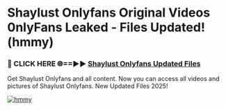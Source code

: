 # Shaylust Onlyfans Original Videos 0nlyFans Leaked - Files Updated! (hmmy)

<h3>🔴 CLICK HERE 🌐==►► <a href="https://tinyurl.com/ehrbuxhb" rel="nofollow">Shaylust Onlyfans Updated Files</a></h3>

Get Shaylust Onlyfans and all content. Now you can access all videos and pictures of Shaylust Onlyfans. New Updated Files 2025!

[![hmmy](https://i.imgur.com/lVYEuWS.gif)](https://tinyurl.com/ehrbuxhb)
